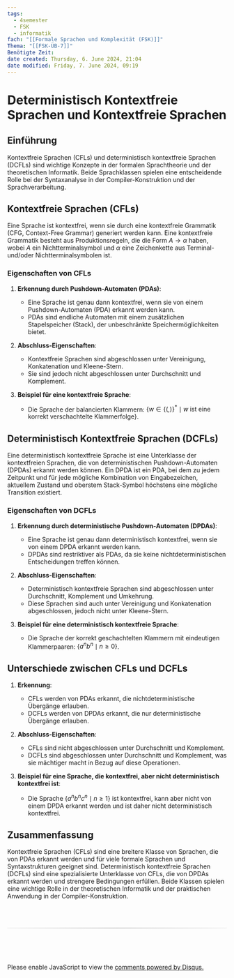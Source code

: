 ```yaml
---
tags:
  - 4semester
  - FSK
  - informatik
fach: "[[Formale Sprachen und Komplexität (FSK)]]"
Thema: "[[FSK-ÜB-7]]"
Benötigte Zeit:
date created: Thursday, 6. June 2024, 21:04
date modified: Friday, 7. June 2024, 09:19
---
```


# Deterministisch Kontextfreie Sprachen und Kontextfreie Sprachen

## Einführung

Kontextfreie Sprachen (CFLs) und deterministisch kontextfreie Sprachen (DCFLs) sind wichtige Konzepte in der formalen Sprachtheorie und der theoretischen Informatik. Beide Sprachklassen spielen eine entscheidende Rolle bei der Syntaxanalyse in der Compiler-Konstruktion und der Sprachverarbeitung.

## Kontextfreie Sprachen (CFLs)

Eine Sprache ist kontextfrei, wenn sie durch eine kontextfreie Grammatik (CFG, Context-Free Grammar) generiert werden kann. Eine kontextfreie Grammatik besteht aus Produktionsregeln, die die Form $A \rightarrow \alpha$ haben, wobei $A$ ein Nichtterminalsymbol und $\alpha$ eine Zeichenkette aus Terminal- und/oder Nichtterminalsymbolen ist.

### Eigenschaften von CFLs

1. **Erkennung durch Pushdown-Automaten (PDAs)**:

   - Eine Sprache ist genau dann kontextfrei, wenn sie von einem Pushdown-Automaten (PDA) erkannt werden kann.
   - PDAs sind endliche Automaten mit einem zusätzlichen Stapelspeicher (Stack), der unbeschränkte Speichermöglichkeiten bietet.

2. **Abschluss-Eigenschaften**:

   - Kontextfreie Sprachen sind abgeschlossen unter Vereinigung, Konkatenation und Kleene-Stern.
   - Sie sind jedoch nicht abgeschlossen unter Durchschnitt und Komplement.

3. **Beispiel für eine kontextfreie Sprache**:
   - Die Sprache der balancierten Klammern: $\{w \in \{(,)\}^* \mid w \text{ ist eine korrekt verschachtelte Klammerfolge}\}$.

## Deterministisch Kontextfreie Sprachen (DCFLs)

Eine deterministisch kontextfreie Sprache ist eine Unterklasse der kontextfreien Sprachen, die von deterministischen Pushdown-Automaten (DPDAs) erkannt werden können. Ein DPDA ist ein PDA, bei dem zu jedem Zeitpunkt und für jede mögliche Kombination von Eingabezeichen, aktuellem Zustand und oberstem Stack-Symbol höchstens eine mögliche Transition existiert.

### Eigenschaften von DCFLs

1. **Erkennung durch deterministische Pushdown-Automaten (DPDAs)**:

   - Eine Sprache ist genau dann deterministisch kontextfrei, wenn sie von einem DPDA erkannt werden kann.
   - DPDAs sind restriktiver als PDAs, da sie keine nichtdeterministischen Entscheidungen treffen können.

2. **Abschluss-Eigenschaften**:

   - Deterministisch kontextfreie Sprachen sind abgeschlossen unter Durchschnitt, Komplement und Umkehrung.
   - Diese Sprachen sind auch unter Vereinigung und Konkatenation abgeschlossen, jedoch nicht unter Kleene-Stern.

3. **Beispiel für eine deterministisch kontextfreie Sprache**:
   - Die Sprache der korrekt geschachtelten Klammern mit eindeutigen Klammerpaaren: $\{a^n b^n \mid n \geq 0\}$.

## Unterschiede zwischen CFLs und DCFLs

1. **Erkennung**:

   - CFLs werden von PDAs erkannt, die nichtdeterministische Übergänge erlauben.
   - DCFLs werden von DPDAs erkannt, die nur deterministische Übergänge erlauben.

2. **Abschluss-Eigenschaften**:

   - CFLs sind nicht abgeschlossen unter Durchschnitt und Komplement.
   - DCFLs sind abgeschlossen unter Durchschnitt und Komplement, was sie mächtiger macht in Bezug auf diese Operationen.

3. **Beispiel für eine Sprache, die kontextfrei, aber nicht deterministisch kontextfrei ist**:
   - Die Sprache $\{a^n b^n c^n \mid n \geq 1\}$ ist kontextfrei, kann aber nicht von einem DPDA erkannt werden und ist daher nicht deterministisch kontextfrei.

## Zusammenfassung

Kontextfreie Sprachen (CFLs) sind eine breitere Klasse von Sprachen, die von PDAs erkannt werden und für viele formale Sprachen und Syntaxstrukturen geeignet sind. Deterministisch kontextfreie Sprachen (DCFLs) sind eine spezialisierte Unterklasse von CFLs, die von DPDAs erkannt werden und strengere Bedingungen erfüllen. Beide Klassen spielen eine wichtige Rolle in der theoretischen Informatik und der praktischen Anwendung in der Compiler-Konstruktion.

<!-- DISQUS SCRIPT COMMENT START -->

<hr style="border: none; height: 2px; background: linear-gradient(to right, #f0f0f0, #ccc, #f0f0f0); margin-top: 4rem; margin-bottom: 5rem;">
<div id="disqus_thread"></div>
<script>
    /**
    * RECOMMENDED CONFIGURATION VARIABLES: EDIT AND UNCOMMENT THE SECTION BELOW TO INSERT DYNAMIC VALUES FROM YOUR PLATFORM OR CMS.
    * LEARN WHY DEFINING THESE VARIABLES IS IMPORTANT: https://disqus.com/admin/universalcode/#configuration-variables */
    /*
    var disqus_config = function () {
    this.page.url = PAGE_URL; // Replace PAGE_URL with your page's canonical URL variable
    this.page.identifier = PAGE_IDENTIFIER; // Replace PAGE_IDENTIFIER with your page's unique identifier variable
    };
    */
    (function() { // DON'T EDIT BELOW THIS LINE
    var d = document, s = d.createElement('script');
    s.src = 'https://myuninotes.disqus.com/embed.js';
    s.setAttribute('data-timestamp', +new Date());
    (d.head || d.body).appendChild(s);
    })();
</script>
<noscript>Please enable JavaScript to view the <a href="https://disqus.com/?ref_noscript">comments powered by Disqus.</a></noscript>

<!-- DISQUS SCRIPT COMMENT END -->
